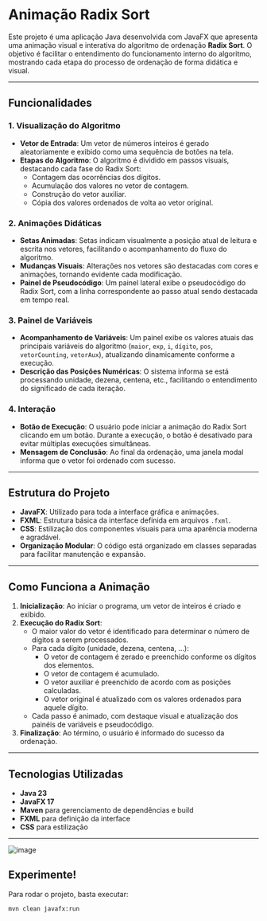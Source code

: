 # Animação Radix Sort

Este projeto é uma aplicação Java desenvolvida com JavaFX que apresenta uma animação visual e interativa do algoritmo de ordenação **Radix Sort**. O objetivo é facilitar o entendimento do funcionamento interno do algoritmo, mostrando cada etapa do processo de ordenação de forma didática e visual.

---

## Funcionalidades

### 1. Visualização do Algoritmo

- **Vetor de Entrada**: Um vetor de números inteiros é gerado aleatoriamente e exibido como uma sequência de botões na tela.
- **Etapas do Algoritmo**: O algoritmo é dividido em passos visuais, destacando cada fase do Radix Sort:
  - Contagem das ocorrências dos dígitos.
  - Acumulação dos valores no vetor de contagem.
  - Construção do vetor auxiliar.
  - Cópia dos valores ordenados de volta ao vetor original.

### 2. Animações Didáticas

- **Setas Animadas**: Setas indicam visualmente a posição atual de leitura e escrita nos vetores, facilitando o acompanhamento do fluxo do algoritmo.
- **Mudanças Visuais**: Alterações nos vetores são destacadas com cores e animações, tornando evidente cada modificação.
- **Painel de Pseudocódigo**: Um painel lateral exibe o pseudocódigo do Radix Sort, com a linha correspondente ao passo atual sendo destacada em tempo real.

### 3. Painel de Variáveis

- **Acompanhamento de Variáveis**: Um painel exibe os valores atuais das principais variáveis do algoritmo (`maior`, `exp`, `i`, `dígito`, `pos`, `vetorCounting`, `vetorAux`), atualizando dinamicamente conforme a execução.
- **Descrição das Posições Numéricas**: O sistema informa se está processando unidade, dezena, centena, etc., facilitando o entendimento do significado de cada iteração.

### 4. Interação

- **Botão de Execução**: O usuário pode iniciar a animação do Radix Sort clicando em um botão. Durante a execução, o botão é desativado para evitar múltiplas execuções simultâneas.
- **Mensagem de Conclusão**: Ao final da ordenação, uma janela modal informa que o vetor foi ordenado com sucesso.

---

## Estrutura do Projeto

- **JavaFX**: Utilizado para toda a interface gráfica e animações.
- **FXML**: Estrutura básica da interface definida em arquivos `.fxml`.
- **CSS**: Estilização dos componentes visuais para uma aparência moderna e agradável.
- **Organização Modular**: O código está organizado em classes separadas para facilitar manutenção e expansão.

---

## Como Funciona a Animação

1. **Inicialização**: Ao iniciar o programa, um vetor de inteiros é criado e exibido.
2. **Execução do Radix Sort**:
   - O maior valor do vetor é identificado para determinar o número de dígitos a serem processados.
   - Para cada dígito (unidade, dezena, centena, ...):
     - O vetor de contagem é zerado e preenchido conforme os dígitos dos elementos.
     - O vetor de contagem é acumulado.
     - O vetor auxiliar é preenchido de acordo com as posições calculadas.
     - O vetor original é atualizado com os valores ordenados para aquele dígito.
   - Cada passo é animado, com destaque visual e atualização dos painéis de variáveis e pseudocódigo.
3. **Finalização**: Ao término, o usuário é informado do sucesso da ordenação.

---

## Tecnologias Utilizadas

- **Java 23**
- **JavaFX 17**
- **Maven** para gerenciamento de dependências e build
- **FXML** para definição da interface
- **CSS** para estilização

---

![image](https://github.com/user-attachments/assets/1e2882e7-4f1d-449f-a8ee-f5c2a4f8c628)

## Experimente!

Para rodar o projeto, basta executar:

```sh
mvn clean javafx:run
